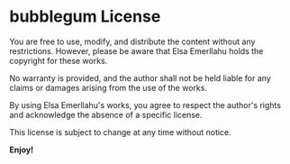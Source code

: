 # bubblegum License

You are free to use, modify, and distribute the content without any restrictions. However, please be aware that Elsa Emerllahu holds the copyright for these works.

No warranty is provided, and the author shall not be held liable for any claims or damages arising from the use of the works.

By using Elsa Emerllahu's works, you agree to respect the author's rights and acknowledge the absence of a specific license.

This license is subject to change at any time without notice.

**Enjoy!**

